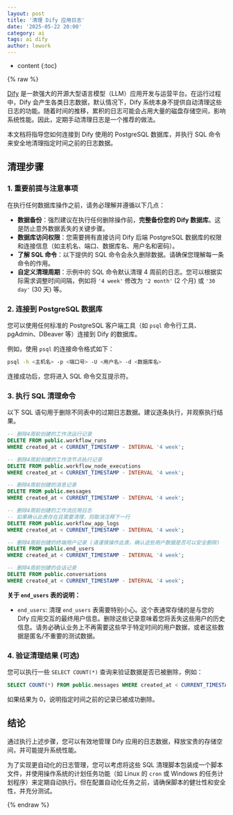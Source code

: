 ```yaml
---
layout: post
title: '清理 Dify 应用日志'
date: '2025-05-22 20:00'
category: ai
tags: ai dify
author: lework
---
```

* content
{:toc}

{% raw %}

[Dify](https://dify.ai/) 是一款强大的开源大型语言模型（LLM）应用开发与运营平台。在运行过程中，Dify 会产生各类日志数据，默认情况下，Dify 系统本身不提供自动清理这些日志的功能。随着时间的推移，累积的日志可能会占用大量的磁盘存储空间，影响系统性能。因此，定期手动清理日志是一个推荐的做法。

本文档将指导您如何连接到 Dify 使用的 PostgreSQL 数据库，并执行 SQL 命令来安全地清理指定时间之前的日志数据。





## 清理步骤

### 1. 重要前提与注意事项

在执行任何数据库操作之前，请务必理解并遵循以下几点：

- **数据备份**：强烈建议在执行任何删除操作前，**完整备份您的 Dify 数据库**。这是防止意外数据丢失的关键步骤。
- **数据库访问权限**：您需要拥有直接访问 Dify 后端 PostgreSQL 数据库的权限和连接信息（如主机名、端口、数据库名、用户名和密码）。
- **了解 SQL 命令**：以下提供的 SQL 命令会永久删除数据。请确保您理解每一条命令的作用。
- **自定义清理周期**：示例中的 SQL 命令默认清理 4 周前的日志。您可以根据实际需求调整时间间隔，例如将 `'4 week'` 修改为 `'2 month'` (2 个月) 或 `'30 day'` (30 天) 等。

### 2. 连接到 PostgreSQL 数据库

您可以使用任何标准的 PostgreSQL 客户端工具（如 `psql` 命令行工具、pgAdmin、DBeaver 等）连接到 Dify 的数据库。

例如，使用 `psql` 的连接命令格式如下：

```bash
psql -h <主机名> -p <端口号> -U <用户名> -d <数据库名>
```

连接成功后，您将进入 SQL 命令交互提示符。

### 3. 执行 SQL 清理命令

以下 SQL 语句用于删除不同表中的过期日志数据。建议逐条执行，并观察执行结果。

```sql
-- 删除4周前创建的工作流运行记录
DELETE FROM public.workflow_runs
WHERE created_at < CURRENT_TIMESTAMP - INTERVAL '4 week';

-- 删除4周前创建的工作流节点执行记录
DELETE FROM public.workflow_node_executions
WHERE created_at < CURRENT_TIMESTAMP - INTERVAL '4 week';

-- 删除4周前创建的消息记录
DELETE FROM public.messages
WHERE created_at < CURRENT_TIMESTAMP - INTERVAL '4 week';

-- 删除4周前创建的工作流应用日志
-- 如果确认此表存在且需要清理，则取消注释下一行
DELETE FROM public.workflow_app_logs
WHERE created_at < CURRENT_TIMESTAMP - INTERVAL '4 week';

-- 删除4周前创建的终端用户记录 (请谨慎操作此表，确认这些用户数据是否可以安全删除)
DELETE FROM public.end_users
WHERE created_at < CURRENT_TIMESTAMP - INTERVAL '4 week';

-- 删除4周前创建的会话记录
DELETE FROM public.conversations
WHERE created_at < CURRENT_TIMESTAMP - INTERVAL '4 week';
```

**关于 `end_users` 表的说明：**

- `end_users`: 清理 `end_users` 表需要特别小心。这个表通常存储的是与您的 Dify 应用交互的最终用户信息。删除这些记录意味着您将丢失这些用户的历史信息。请务必确认业务上不再需要这些早于特定时间的用户数据，或者这些数据是匿名/不重要的测试数据。

### 4. 验证清理结果 (可选)

您可以执行一些 `SELECT COUNT(*)` 查询来验证数据是否已被删除，例如：

```sql
SELECT COUNT(*) FROM public.messages WHERE created_at < CURRENT_TIMESTAMP - INTERVAL '4 week';
```

如果结果为 0，说明指定时间之前的记录已被成功删除。

## 结论

通过执行上述步骤，您可以有效地管理 Dify 应用的日志数据，释放宝贵的存储空间，并可能提升系统性能。

为了实现更自动化的日志管理，您可以考虑将这些 SQL 清理脚本包装成一个脚本文件，并使用操作系统的计划任务功能（如 Linux 的 `cron` 或 Windows 的任务计划程序）来定期自动执行。但在配置自动化任务之前，请确保脚本的健壮性和安全性，并充分测试。

{% endraw %}
